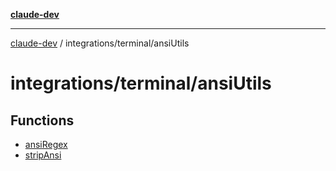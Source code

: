 [**claude-dev**](../../../README.md)

***

[claude-dev](../../../README.md) / integrations/terminal/ansiUtils

# integrations/terminal/ansiUtils

## Functions

- [ansiRegex](functions/ansiRegex.md)
- [stripAnsi](functions/stripAnsi.md)
